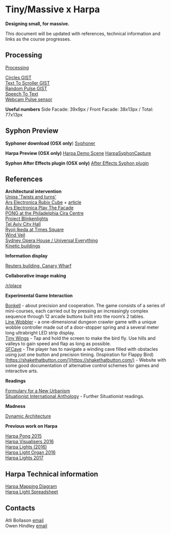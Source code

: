# Tiny/Massive x Harpa
**Designing small, for massive.**

This document will be updated with references, technical information and links as the course progresses.

## Processing

[Processing](https://www.processing.org/)

[Circles GIST](https://gist.github.com/owenhindley/af2b74e532a612c000a986471f60a12c)  
[Text To Scroller GIST](https://gist.github.com/owenhindley/5498a895003be4c122194ca7b14bc4bd)  
[Random Pulse GIST](https://gist.github.com/owenhindley/0e1bf81538720053f4b38c55c75022d5)  
[Speech To Text](http://florianschulz.info/stt/)  
[Webcam Pulse sensor](https://github.com/thearn/webcam-pulse-detector)

**Useful numbers**
Side Facade: 39x9px / Front Facade: 38x13px / Total: 77x13px

## Syphon Preview

**Syphoner download (OSX only**)
[Syphoner](http://www.sigmasix.ch/syphoner/)

**Harpa Preview (OSX only)**
[Harpa Demo Scene](./assets/HarpaSyphonDemoScene.app.zip)
[HarpaSyphonCapture](./assets/HarpaSyphonCapture.app.zip)

**Syphon After Effects plugin (OSX only)**
[After Effects Syphon plugin](http://tobiasebsen.dk/experiments/aesyphon/)


## References

**Architectural intervention**  
[Uniqa 'Twists and turns'](https://www.youtube.com/watch?v=BGNwjO2beFM)  
[Ars Electronica Rubix Cube](https://vimeo.com/79616059) + [article](https://archpaper.com/2014/01/students-puzzle-facade-project-is-an-architecturally-scaled-game/)  
[Ars Electronica Play The Facade](https://ars.electronica.art/center/en/play-the-facade/)  
[PONG at the Philadelphia Cira Centre](https://www.youtube.com/watch?v=hnIK54dCbqI)  
[Project Blinkenlights](https://www.youtube.com/watch?v=PZRUtKYCpms)  
[Tel Aviv City Hall](https://www.youtube.com/watch?v=9rj8mYSuR-Y)  
[Ryoji Ikeda at Times Square](https://www.youtube.com/watch?v=JfcN9Qhfir4)  
[Wind Veil](https://www.youtube.com/watch?v=ZDPqrA4-jK0)  
[Sydney Opera House / Universal Everything](https://vimeo.com/128256623)  
[Kinetic buildings](https://www.youtube.com/watch?v=ivZk6fOtxZ0)  

**Information display**

[Reuters building, Canary Wharf](https://c1.staticflickr.com/6/5255/5478812798_08311fe2e4_b.jpg)  

**Collaborative image making**

[/r/place](https://www.youtube.com/watch?v=XnRCZK3KjUY)  

**Experimental Game Interaction** 

[Bonkell](http://www.game-swing.com/bonkell/) - about precision and cooperation. The game consists of a series of mini-courses, each carried out by pressing an increasingly complex sequence through 12 arcade buttons built into the room’s 2 tables.  
[Line Wobbler](http://wobblylabs.com/projects/wobbler) - a one-dimensional dungeon crawler game with a unique wobble controller made out of a door-stopper spring and a several meter long ultrabright LED strip display.  
[Tiny Wings](https://www.youtube.com/watch?v=x6pT_2E5xI0) - Tap and hold the screen to make the bird fly. Use hills and valleys to gain speed and flap as long as possible.  
[SFCave](https://www.youtube.com/watch?v=WozidC1-ASs) - The player has to navigate a winding cave filled with obstacles using just one button and precision timing. (Inspiration for Flappy Bird)  
[https://shakethatbutton.com/](https://shakethatbutton.com/) - Website with some good documentation of alternative control schemes for games and interactive arts.

**Readings**

[Formulary for a New Urbanism](http://www.uncarved.org/turb/articles/formulary.html)  
[Situationist International Anthology](http://www.bopsecrets.org/SI/index.htm) - Further Situationist readings.  

**Madness**

[Dynamic Architecture](https://youtu.be/57DMoW-4xBw)  


**Previous work on Harpa**

[Harpa Pong 2015](https://vimeo.com/122900808)  
[Harpa Visualisers 2016](https://youtu.be/m53kuvMLAiY)  
[Harpa Lights (2016)](https://vimeo.com/161909071)  
[Harpa Light Organ 2016](https://vimeo.com/169834486)  
[Harpa Lights 2017](https://vimeo.com/208312871)

## Harpa Technical information

[Harpa Mapping Diagram](../kit/Harpa-Mapping-Diagram-2019.pdf)  
[Harpa Light Spreadsheet](https://docs.google.com/spreadsheets/d/1-1ouTokmmn5xHEQlZXHVdl2lA44z3ntEZEXTKQj7yvI/edit?usp=sharing)

## Contacts

Atli Bollason [email](mailto:bollason@gmail.com)  
Owen Hindley [email](mailto:owenhindley@hotmail.com)

